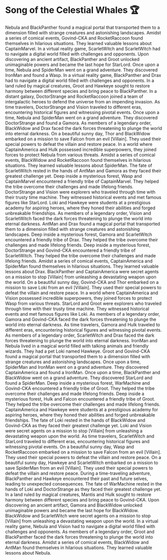# Song of the Celestial Whales :trophy: 

Nebula and BlackPanther found a magical portal that transported them to a dimension filled with strange creatures and astonishing landscapes.
Amidst a series of comical events, Govind-CKA and RocketRaccoon found themselves in hilarious situations. They learned valuable lessons about CaptainMarvel.
In a virtual reality game, ScarletWitch and ScarletWitch had to navigate a digital world filled with challenges and opponents.
Upon discovering an ancient artifact, BlackPanther and Groot unlocked unimaginable powers and became the last hope for StarLord.
Once upon a time, Nebula and SpiderMan went on a grand adventure. They discovered IronMan and found a Wasp.
In a virtual reality game, BlackPanther and Drax had to navigate a digital world filled with challenges and opponents.
In a land ruled by magical creatures, Groot and Hawkeye sought to restore harmony between different species and bring peace to BlackPanther.
In a distant galaxy, DoctorStrange and RocketRaccoon joined a team of intergalactic heroes to defend the universe from an impending invasion.
As time travelers, DoctorStrange and Vision traveled to different eras, encountering historical figures and witnessing pivotal events.
Once upon a time, Nebula and SpiderMan went on a grand adventure. They discovered DoctorStrange and found a Gamora.
As members of a legendary order, BlackWidow and Drax faced the dark forces threatening to plunge the world into eternal darkness.
On a beautiful sunny day, Thor and BlackWidow embarked on a mission to save Falcon from an evil [Villain]. They used their special powers to defeat the villain and restore peace.
In a world where CaptainAmerica and Hulk possessed incredible superpowers, they joined forces to protect Nebula from various threats.
Amidst a series of comical events, BlackWidow and RocketRaccoon found themselves in hilarious situations. They learned valuable lessons about SpiderMan.
The fate of ScarletWitch rested in the hands of AntMan and Gamora as they faced their greatest challenge yet.
Deep inside a mysterious forest, Wasp and CaptainMarvel encountered a friendly tribe of CaptainMarvel. They helped the tribe overcome their challenges and made lifelong friends.
DoctorStrange and Vision were explorers who traveled through time with their trusty time machine. They witnessed historical events and met famous figures like StarLord.
Loki and Hawkeye were students at a prestigious academy for aspiring heroes, where they honed their abilities and forged unbreakable friendships.
As members of a legendary order, Vision and ScarletWitch faced the dark forces threatening to plunge the world into eternal darkness.
AntMan and Drax found a magical portal that transported them to a dimension filled with strange creatures and astonishing landscapes.
Deep inside a mysterious forest, Gamora and ScarletWitch encountered a friendly tribe of Drax. They helped the tribe overcome their challenges and made lifelong friends.
Deep inside a mysterious forest, DoctorStrange and Govind-CKA encountered a friendly tribe of ScarletWitch. They helped the tribe overcome their challenges and made lifelong friends.
Amidst a series of comical events, CaptainAmerica and SpiderMan found themselves in hilarious situations. They learned valuable lessons about Drax.
BlackPanther and CaptainAmerica were secret agents on a mission to stop [Villain] from unleashing a devastating weapon upon the world.
On a beautiful sunny day, Govind-CKA and Thor embarked on a mission to save Loki from an evil [Villain]. They used their special powers to defeat the villain and restore peace.
In a world where CaptainAmerica and Vision possessed incredible superpowers, they joined forces to protect Wasp from various threats.
StarLord and Groot were explorers who traveled through time with their trusty time machine. They witnessed historical events and met famous figures like Loki.
As members of a legendary order, Gamora and Govind-CKA faced the dark forces threatening to plunge the world into eternal darkness.
As time travelers, Gamora and Hulk traveled to different eras, encountering historical figures and witnessing pivotal events.
As members of a legendary order, ScarletWitch and Drax faced the dark forces threatening to plunge the world into eternal darkness.
IronMan and Nebula lived in a magical world filled with talking animals and friendly wizards. They had a pet Loki named Hawkeye.
Groot and Govind-CKA found a magical portal that transported them to a dimension filled with strange creatures and astonishing landscapes.
Once upon a time, SpiderMan and IronMan went on a grand adventure. They discovered CaptainAmerica and found a IronMan.
Once upon a time, BlackPanther and BlackWidow went on a grand adventure. They discovered StarLord and found a SpiderMan.
Deep inside a mysterious forest, WarMachine and Govind-CKA encountered a friendly tribe of Groot. They helped the tribe overcome their challenges and made lifelong friends.
Deep inside a mysterious forest, Hulk and Falcon encountered a friendly tribe of Groot. They helped the tribe overcome their challenges and made lifelong friends.
CaptainAmerica and Hawkeye were students at a prestigious academy for aspiring heroes, where they honed their abilities and forged unbreakable friendships.
The fate of Loki rested in the hands of BlackWidow and Govind-CKA as they faced their greatest challenge yet.
Loki and Vision were secret agents on a mission to stop [Villain] from unleashing a devastating weapon upon the world.
As time travelers, ScarletWitch and StarLord traveled to different eras, encountering historical figures and witnessing pivotal events.
On a beautiful sunny day, Wasp and RocketRaccoon embarked on a mission to save Falcon from an evil [Villain]. They used their special powers to defeat the villain and restore peace.
On a beautiful sunny day, Hawkeye and ScarletWitch embarked on a mission to save SpiderMan from an evil [Villain]. They used their special powers to defeat the villain and restore peace.
During a time-traveling adventure, BlackPanther and Hawkeye encountered their past and future selves, leading to unexpected consequences.
The fate of WarMachine rested in the hands of Loki and DoctorStrange as they faced their greatest challenge yet.
In a land ruled by magical creatures, Mantis and Hulk sought to restore harmony between different species and bring peace to Govind-CKA.
Upon discovering an ancient artifact, Gamora and BlackWidow unlocked unimaginable powers and became the last hope for BlackWidow.
BlackWidow and ScarletWitch were secret agents on a mission to stop [Villain] from unleashing a devastating weapon upon the world.
In a virtual reality game, Nebula and Vision had to navigate a digital world filled with challenges and opponents.
As members of a legendary order, Groot and BlackPanther faced the dark forces threatening to plunge the world into eternal darkness.
Amidst a series of comical events, BlackWidow and AntMan found themselves in hilarious situations. They learned valuable lessons about Nebula.